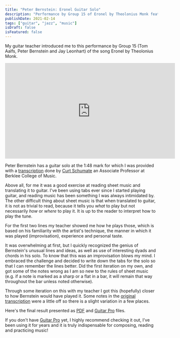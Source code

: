 ```yaml
---
title: "Peter Bernstein: Eronel Guitar Solo"
description: "Performance by Group 15 of Eronel by Theolonius Monk featuring Peter Bernstein's incredible guitar solo."
publishDate: 2021-02-14
tags: ["guitar", "jazz", "music"]
isDraft: false
isFeatured: false
---
```


My guitar teacher introduced me to this performance by Group 15 (Tom Aalfs,
Peter Bernstein and Jay Leonhart) of the song Eronel by Theolonius Monk.

<iframe width="560" height="315" src="https://www.youtube-nocookie.com/embed/zVH9AIwGxO8" frameborder="0" allow="accelerometer; autoplay; clipboard-write; encrypted-media; gyroscope; picture-in-picture" allowfullscreen></iframe>

Peter Bernstein has a guitar solo at the 1:48 mark for which I was provided with a [transcription](/images/original-transcription.pdf) done by [Curt Schumate](https://www.linkedin.com/in/curt-shumate-38a20a17/) an Associate Professor at Berklee College of Music.

Above all, for me it was a good exercise at reading sheet music and translating it to guitar. I've been using tabs ever since I started playing guitar, and reading music has been something I was always intimidated by. The other difficult thing about sheet music is that when translated to guitar, it is not as trivial to read, because it tells you *what* to play but not necessarily *how* or *where* to play it. It is up to the reader to interpret how to play the tune.

For the first two lines my teacher showed me how he plays those, which is based on his familiarity with the artist's technique, the manner in which it was played (improvisation), experience and personal taste.

It was overwhelming at first, but I quickly recognized the genius of Bernstein's unusual lines and ideas, as well as use of interesting dyads and chords in his solo. To know that this was an improvisation blows my mind. I embraced the challenge and decided to write down the tabs for the solo so that I can remember the lines better. Did the first iteration on my own, and got some of the notes wrong as I am so new to the rules of sheet music (e.g. if a note is marked as a sharp or a flat in a bar, it will remain that way throughout the bar unless noted otherwise). 

Through some iteration on this with my teacher I got this (hopefully) closer to how Bernstein would have played it. Some notes in the [original transcription](/images/original-transcription.pdf) were a little off so there is a slight variation in a few places.

Here's the final result presented as [PDF](/images/eronel-tab.pdf) and [Guitar Pro](/images/eronel-tab.gp) files.

If you don't have [Guitar Pro](https://www.guitar-pro.com/) yet, I highly recommend checking it out, I've been using it for years and it is truly indispensable for composing, reading and practicing music!
